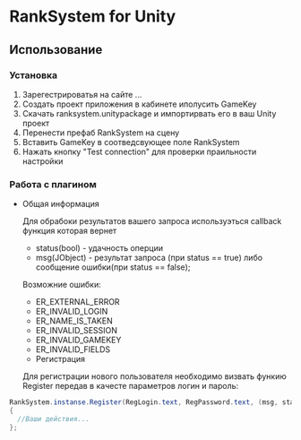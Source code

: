 # RankSystem for Unity

## Использование

### Установка

1. Зарегестрироватья на сайте ...
2. Создать проект приложения в кабинете иполусить GameKey
3. Скачать ranksystem.unitypackage и импортирвать его в ваш Unity проект
4. Перенести префаб RankSystem на сцену
5. Вставить GameKey в соотведсвующее поле RankSystem
6. Нажать кнопку "Test connection" для проверки праильности настройки

### Работа с плагином

- Общая информация

  Для обрабоки результатов вашего запроса используэться callback функция которая вернет

  - status(bool) - удачность оперции
  - msg(JObject) - результат запроса (при status == true) либо сообщение ошибки(при status == false);

  Возможние ошибки:

  - ER_EXTERNAL_ERROR
  - ER_INVALID_LOGIN
  - ER_NAME_IS_TAKEN
  - ER_INVALID_SESSION
  - ER_INVALID_GAMEKEY
  - ER_INVALID_FIELDS
  - Регистрация

  Для регистрации нового пользователя необходимо визвать функию Register передав в качесте параметров логин и пароль:

```cs
RankSystem.instanse.Register(RegLogin.text, RegPassword.text, (msg, status) =>
{
  //Ваши действия...
};
```
